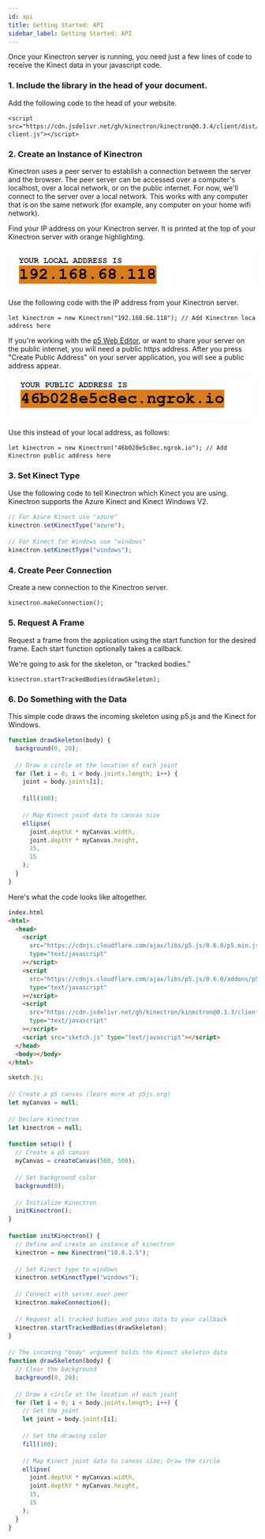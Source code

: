 ```yaml
---
id: api
title: Getting Started: API
sidebar_label: Getting Started: API
---
```


Once your Kinectron server is running, you need just a few lines of code to receive the Kinect data in your javascript code.

### 1. Include the library in the head of your document.

Add the following code to the head of your website.

```
<script src="https://cdn.jsdelivr.net/gh/kinectron/kinectron@0.3.4/client/dist/kinectron-client.js"></script>
```

### 2. Create an Instance of Kinectron

Kinectron uses a peer server to establish a connection between the server and the browser. The peer server can be accessed over a computer's localhost, over a local network, or on the public internet. For now, we'll connect to the server over a local network. This works with any computer that is on the same network (for example, any computer on your home wifi network).

Find your IP address on your Kinectron server. It is printed at the top of your Kinectron server with orange highlighting.

![Kinectron IP local](/img/server/chooseiplocal.png)

Use the following code with the IP address from your Kinectron server.

```
let kinectron = new Kinectron("192.168.68.118"); // Add Kinectron loca address here
```

If you're working with the [p5 Web Editor](https://editor.p5js.org/), or want to share your server on the public internet, you will need a public https address. After you press "Create Public Address" on your server application, you will see a public address appear.

![Kinectron IP public](/img/server/chooseippublic.png)

Use this instead of your local address, as follows:

```
let kinectron = new Kinectron("46b028e5c8ec.ngrok.io"); // Add Kinectron public address here
```

### 3. Set Kinect Type

Use the following code to tell Kinectron which Kinect you are using. Kinectron supports the Azure Kinect and Kinect Windows V2.

```javascript
// For Azure Kinect use "azure"
kinectron.setKinectType("azure");

// For Kinect for Windows use "windows"
kinectron.setKinectType("windows");
```

### 4. Create Peer Connection

Create a new connection to the Kinectron server.

```
kinectron.makeConnection();
```

### 5. Request A Frame

Request a frame from the application using the start function for the desired frame. Each start function optionally takes a callback.

We're going to ask for the skeleton, or "tracked bodies."

```
kinectron.startTrackedBodies(drawSkeleton);
```

### 6. Do Something with the Data

This simple code draws the incoming skeleton using p5.js and the Kinect for Windows.

```javascript
function drawSkeleton(body) {
  background(0, 20);

  // Draw a circle at the location of each joint
  for (let i = 0; i < body.joints.length; i++) {
    joint = body.joints[i];

    fill(100);

    // Map Kinect joint data to canvas size
    ellipse(
      joint.depthX * myCanvas.width,
      joint.depthY * myCanvas.height,
      15,
      15
    );
  }
}
```

Here's what the code looks like altogether.

```html
index.html
<html>
  <head>
    <script
      src="https://cdnjs.cloudflare.com/ajax/libs/p5.js/0.6.0/p5.min.js"
      type="text/javascript"
    ></script>
    <script
      src="https://cdnjs.cloudflare.com/ajax/libs/p5.js/0.6.0/addons/p5.dom.min.js"
      type="text/javascript"
    ></script>
    <script
      src="https://cdn.jsdelivr.net/gh/kinectron/kinectron@0.3.3/client/dist/kinectron-client.js"
      type="text/javascript"
    ></script>
    <script src="sketch.js" type="text/javascript"></script>
  </head>
  <body></body>
</html>
```

```javascript
sketch.js;

// Create a p5 canvas (learn more at p5js.org)
let myCanvas = null;

// Declare kinectron
let kinectron = null;

function setup() {
  // Create a p5 canvas
  myCanvas = createCanvas(500, 500);

  // Set background color
  background(0);

  // Initialize Kinectron
  initKinectron();
}

function initKinectron() {
  // Define and create an instance of kinectron
  kinectron = new Kinectron("10.0.1.5");

  // Set Kinect type to windows
  kinectron.setKinectType("windows");

  // Connect with server over peer
  kinectron.makeConnection();

  // Request all tracked bodies and pass data to your callback
  kinectron.startTrackedBodies(drawSkeleton);
}

// The incoming "body" argument holds the Kinect skeleton data
function drawSkeleton(body) {
  // Clear the background
  background(0, 20);

  // Draw a circle at the location of each joint
  for (let i = 0; i < body.joints.length; i++) {
    // Get the joint
    let joint = body.joints[i];

    // Set the drawing color
    fill(100);

    // Map Kinect joint data to canvas size; Draw the circle
    ellipse(
      joint.depthX * myCanvas.width,
      joint.depthY * myCanvas.height,
      15,
      15
    );
  }
}
```
